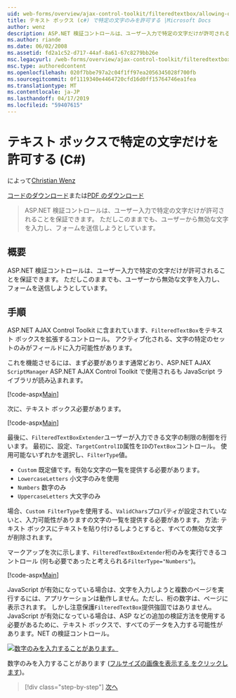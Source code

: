 ```yaml
---
uid: web-forms/overview/ajax-control-toolkit/filteredtextbox/allowing-only-certain-characters-in-a-text-box-cs
title: テキスト ボックス (c#) で特定の文字のみを許可する |Microsoft Docs
author: wenz
description: ASP.NET 検証コントロールは、ユーザー入力で特定の文字だけが許可されることを保証できます。 ただしこれができない無効な入力からユーザー.
ms.author: riande
ms.date: 06/02/2008
ms.assetid: fd2a1c52-d717-44af-8a61-67c8279bb26e
msc.legacyurl: /web-forms/overview/ajax-control-toolkit/filteredtextbox/allowing-only-certain-characters-in-a-text-box-cs
msc.type: authoredcontent
ms.openlocfilehash: 020f7bbe797a2c04f1ff97ea2056345028f700fb
ms.sourcegitcommit: 0f1119340e4464720cfd16d0ff15764746ea1fea
ms.translationtype: MT
ms.contentlocale: ja-JP
ms.lasthandoff: 04/17/2019
ms.locfileid: "59407615"
---
```

# <a name="allowing-only-certain-characters-in-a-text-box-c"></a>テキスト ボックスで特定の文字だけを許可する (C#)

によって[Christian Wenz](https://github.com/wenz)

[コードのダウンロード](http://download.microsoft.com/download/4/c/2/4c2def7a-0d23-4055-91f9-1f18504167d7/FilteredTextBox0.cs.zip)または[PDF のダウンロード](http://download.microsoft.com/download/b/6/a/b6ae89ee-df69-4c87-9bfb-ad1eb2b23373/filteredtextbox0CS.pdf)

> ASP.NET 検証コントロールは、ユーザー入力で特定の文字だけが許可されることを保証できます。 ただしこのままでも、ユーザーから無効な文字を入力し、フォームを送信しようとしています。


## <a name="overview"></a>概要

ASP.NET 検証コントロールは、ユーザー入力で特定の文字だけが許可されることを保証できます。 ただしこのままでも、ユーザーから無効な文字を入力し、フォームを送信しようとしています。

## <a name="steps"></a>手順

ASP.NET AJAX Control Toolkit に含まれています、`FilteredTextBox`をテキスト ボックスを拡張するコントロール。 アクティブ化される、文字の特定のセットのみがフィールドに入力可能性があります。

これを機能させるには、まず必要があります通常どおり、ASP.NET AJAX `ScriptManager` ASP.NET AJAX Control Toolkit で使用されるも JavaScript ライブラリが読み込まれます。

[!code-aspx[Main](allowing-only-certain-characters-in-a-text-box-cs/samples/sample1.aspx)]

次に、テキスト ボックス必要があります。

[!code-aspx[Main](allowing-only-certain-characters-in-a-text-box-cs/samples/sample2.aspx)]

最後に、`FilteredTextBoxExtender`ユーザーが入力できる文字の制限の制御を行います。 最初に、設定、`TargetControlID`属性を`ID`の`TextBox`コントロール。 使用可能ないずれかを選択し、`FilterType`値。

- `Custom` 既定値です。有効な文字の一覧を提供する必要があります。
- `LowercaseLetters` 小文字のみを使用
- `Numbers` 数字のみ
- `UppercaseLetters` 大文字のみ

場合、`Custom FilterType`を使用する、`ValidChars`プロパティが設定されていないと、入力可能性がありますの文字の一覧を提供する必要があります。 方法: テキスト ボックスにテキストを貼り付けるしようとすると、すべての無効な文字が削除されます。

マークアップを次に示します、`FilteredTextBoxExtender`桁のみを実行できるコントロール (何も必要であったと考えられる`FilterType="Numbers"`)。

[!code-aspx[Main](allowing-only-certain-characters-in-a-text-box-cs/samples/sample3.aspx)]

JavaScript が有効になっている場合は、文字を入力しようと複数のページを実行するには、アプリケーションは動作しません。ただし、桁の数字は、ページに表示されます。 しかし注意保護`FilteredTextBox`提供強固ではありません。JavaScript が有効になっている場合は、ASP などの追加の検証方法を使用する必要があるために、テキスト ボックスで、すべてのデータを入力する可能性があります。NET の検証コントロール。


[![数字のみを入力することがあります。](allowing-only-certain-characters-in-a-text-box-cs/_static/image2.png)](allowing-only-certain-characters-in-a-text-box-cs/_static/image1.png)

数字のみを入力することがあります ([フルサイズの画像を表示する をクリックします](allowing-only-certain-characters-in-a-text-box-cs/_static/image3.png))。

> [!div class="step-by-step"]
> [次へ](allowing-only-certain-characters-in-a-text-box-vb.md)

